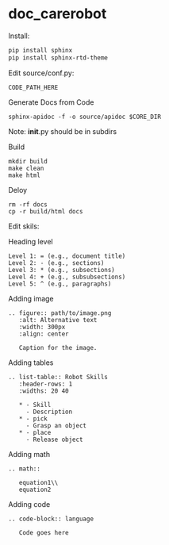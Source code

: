 # doc_carerobot


Install:
```bash
pip install sphinx
pip install sphinx-rtd-theme
```

Edit source/conf.py:
```
CODE_PATH_HERE
```

Generate Docs from Code
```
sphinx-apidoc -f -o source/apidoc $CORE_DIR  
```
Note: __init__.py should be in subdirs

Build
```
mkdir build
make clean
make html
```

Deloy
```
rm -rf docs
cp -r build/html docs
```


Edit skils:

Heading level
```
Level 1: = (e.g., document title)
Level 2: - (e.g., sections)
Level 3: * (e.g., subsections)
Level 4: + (e.g., subsubsections)
Level 5: ^ (e.g., paragraphs)
```

Adding image
```
.. figure:: path/to/image.png
   :alt: Alternative text
   :width: 300px
   :align: center

   Caption for the image.
```

Adding tables
```
.. list-table:: Robot Skills
   :header-rows: 1
   :widths: 20 40

   * - Skill
     - Description
   * - pick
     - Grasp an object
   * - place
     - Release object
```

Adding math
```
.. math::

   equation1\\
   equation2
```

Adding code
```
.. code-block:: language

   Code goes here
```







